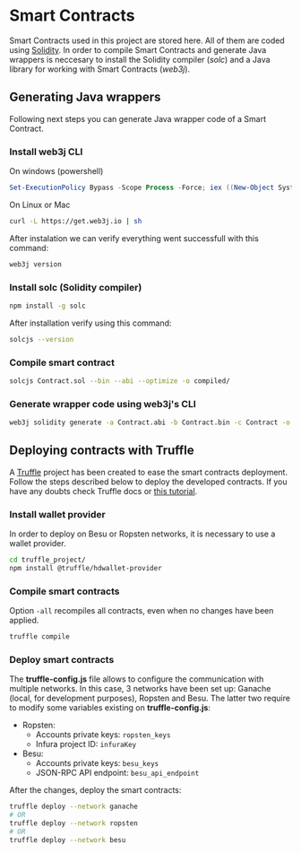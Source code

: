 # Smart Contracts
Smart Contracts used in this project are stored here. All of them are coded using [Solidity](https://solidity-es.readthedocs.io/es/latest/). In order to compile Smart Contracts and generate Java wrappers is neccesary to install the Solidity compiler (*solc*) and a Java library for working with Smart Contracts (*web3j*).

## Generating Java wrappers
Following next steps you can generate Java wrapper code of a Smart Contract.

### Install web3j CLI
On windows (powershell)
```powershell
Set-ExecutionPolicy Bypass -Scope Process -Force; iex ((New-Object System.Net.WebClient).DownloadString('https://raw.githubusercontent.com/web3j/web3j-installer/master/installer.ps1'))
```

On Linux or Mac
```bash
curl -L https://get.web3j.io | sh
```

After instalation we can verify everything went successfull with this command:
```bash
web3j version
```

### Install solc (Solidity compiler)
```bash
npm install -g solc
```
After installation verify using this command:
```bash
solcjs --version
```

### Compile smart contract
```bash
solcjs Contract.sol --bin --abi --optimize -o compiled/
```

### Generate wrapper code using web3j's CLI
```bash
web3j solidity generate -a Contract.abi -b Contract.bin -c Contract -o output/ -p ertis.uma
```

## Deploying contracts with Truffle
A [Truffle](https://www.trufflesuite.com/truffle) project has been created to ease the smart contracts deployment. Follow the steps described below to deploy the developed contracts. If you have any doubts check Truffle docs or [this tutorial](https://github.com/ertis-research/ethereum-fundamentals/blob/main/tutorials/truffle.md).

### Install wallet provider
In order to deploy on Besu or Ropsten networks, it is necessary to use a wallet provider.
```bash
cd truffle_project/
npm install @truffle/hdwallet-provider
```

### Compile smart contracts
Option `-all` recompiles all contracts, even when no changes have been applied.
```bash
truffle compile
```

### Deploy smart contracts
The **truffle-config.js** file allows to configure the communication with multiple networks. In this case, 3 networks have been set up: Ganache (local, for development purposes), Ropsten and Besu. The latter two require to modify some variables existing on **truffle-config.js**:
- Ropsten: 
  - Accounts private keys: `ropsten_keys`
  - Infura project ID: `infuraKey`
- Besu:
  - Accounts private keys: `besu_keys`
  - JSON-RPC API endpoint: `besu_api_endpoint`

After the changes, deploy the smart contracts:
```bash
truffle deploy --network ganache
# OR
truffle deploy --network ropsten
# OR
truffle deploy --network besu
```